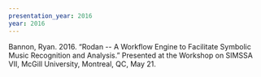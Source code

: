 ```yaml
---
presentation_year: 2016
year: 2016
---
```


Bannon, Ryan. 2016. “Rodan -- A Workflow Engine to Facilitate Symbolic Music Recognition and Analysis.” Presented at the Workshop on SIMSSA VII, McGill University, Montreal, QC, May 21.